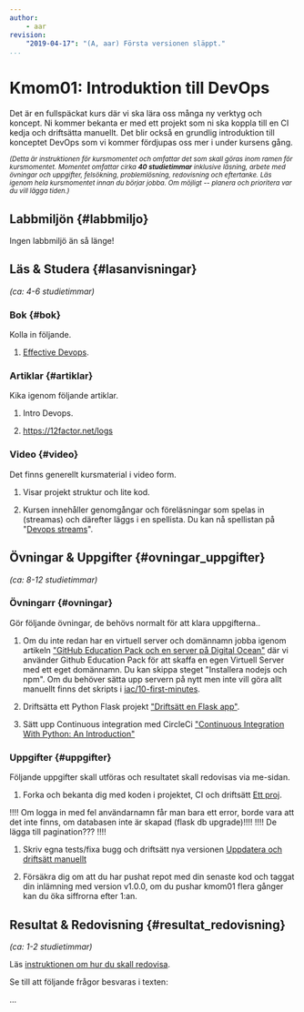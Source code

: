 ```yaml
---
author:
    - aar
revision:
    "2019-04-17": "(A, aar) Första versionen släppt."
...
```

Kmom01: Introduktion till DevOps
==================================

Det är en fullspäckat kurs där vi ska lära oss många ny verktyg och koncept. Ni kommer bekanta er med ett projekt som ni ska koppla till en CI kedja och driftsätta manuellt. Det blir också en grundlig introduktion till konceptet DevOps som vi kommer fördjupas oss mer i under kursens gång.



<!-- more -->

<small><i>(Detta är instruktionen för kursmomentet och omfattar det som skall göras inom ramen för kursmomentet. Momentet omfattar cirka **40 studietimmar** inklusive läsning, arbete med övningar och uppgifter, felsökning, problemlösning, redovisning och eftertanke. Läs igenom hela kursmomentet innan du börjar jobba. Om möjligt -- planera och prioritera var du vill lägga tiden.)</i></small>



Labbmiljön  {#labbmiljo}
---------------------------------

Ingen labbmiljö än så länge!



Läs & Studera  {#lasanvisningar}
---------------------------------

*(ca: 4-6 studietimmar)*



### Bok {#bok}

Kolla in följande.

1. [Effective Devops](http://tinyurl.com/yyuw7a9w).



### Artiklar {#artiklar}

Kika igenom följande artiklar.

1. Intro Devops.

1. https://12factor.net/logs


### Video {#video}

Det finns generellt kursmaterial i video form.

1. Visar projekt struktur och lite kod.

1. Kursen innehåller genomgångar och föreläsningar som spelas in (streamas) och därefter läggs i en spellista. Du kan nå spellistan på "[Devops streams]()".



Övningar & Uppgifter  {#ovningar_uppgifter}
-------------------------------------------

*(ca: 8-12 studietimmar)*


### Övningarr {#ovningar}

Gör följande övningar, de behövs normalt för att klara uppgifterna..

1. Om du inte redan har en virtuell server och domännamn jobba igenom artikeln ["GitHub Education Pack och en server på Digital Ocean"](kunskap/github-education-pack-och-en-server-pa-digital-ocean) där vi använder Github Education Pack för att skaffa en egen Virtuell Server med ett eget domännamn. Du kan skippa steget "Installera nodejs och npm". Om du behöver sätta upp servern på nytt men inte vill göra allt manuellt finns det skripts i [iac/10-first-minutes](https://github.com/dbwebb-se/devops-proj/infrastructure-as-code/10-first-minutes).

1. Driftsätta ett Python Flask projekt ["Driftsätt en Flask app"](kunskap/driftsatta-en-flask-app). 

1. Sätt upp Continuous integration med CircleCi ["Continuous Integration With Python: An Introduction"](https://realpython.com/python-continuous-integration/)



### Uppgifter {#uppgifter}

Följande uppgifter skall utföras och resultatet skall redovisas via me-sidan.

1. Forka och bekanta dig med koden i projektet, CI och driftsätt [Ett proj](uppgift/).

!!!! Om logga in med fel användarnamn får man bara ett error, borde vara att det inte finns, om databasen inte är skapad (flask db upgrade)!!!!
!!!! De lägga till pagination??? !!!!
1. Skriv egna tests/fixa bugg och driftsätt nya versionen [Uppdatera och driftsätt manuellt](uppgift/uppdatera-och-driftsätt-manuellt) 

1. Försäkra dig om att du har pushat repot med din senaste kod och taggat din inlämning med version v1.0.0, om du pushar kmom01 flera gånger kan du öka siffrorna efter 1:an.



Resultat & Redovisning  {#resultat_redovisning}
-----------------------------------------------

*(ca: 1-2 studietimmar)*

Läs [instruktionen om hur du skall redovisa](./../redovisa).

Se till att följande frågor besvaras i texten:

...
